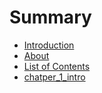 # Summary

* [Introduction](README.md)
* [About](about.md)
* [List of Contents](list-of-contents.md)
* [chatper\_1\_intro](chatper1intro.md)

